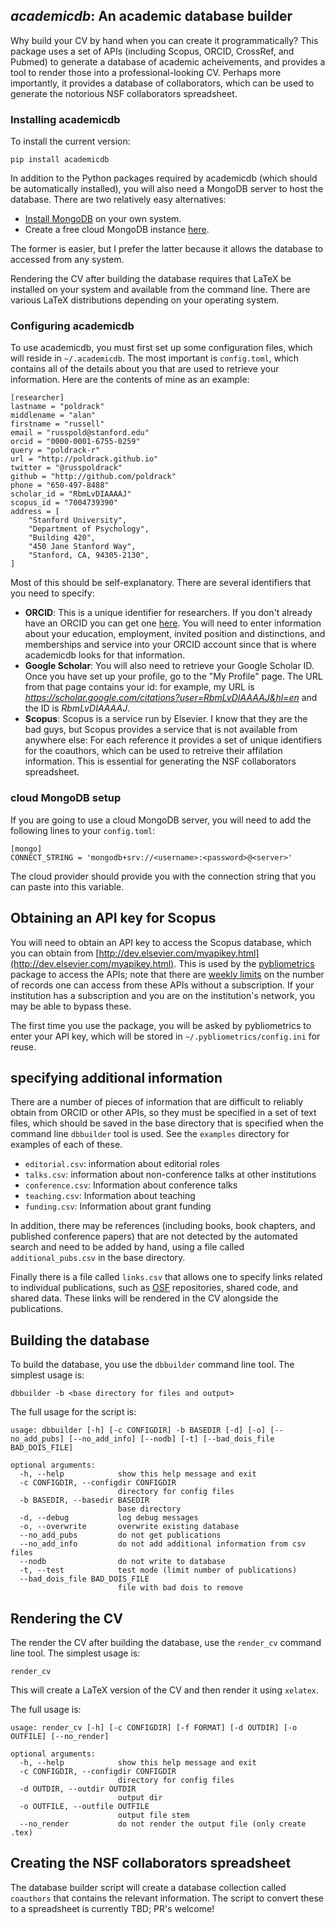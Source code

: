 ## *academicdb*: An academic database builder

Why build your CV by hand when you can create it programmatically?  This package uses a set of APIs (including Scopus, ORCID, CrossRef, and Pubmed) to generate a database of academic acheivements, and provides a tool to render those into a professional-looking CV.  Perhaps more importantly, it provides a database of collaborators, which can be used to generate the notorious NSF collaborators spreadsheet. 

### Installing academicdb

To install the current version:

```
pip install academicdb
```

In addition to the Python packages required by academicdb (which should be automatically installed), you will also need a MongoDB server to host the database.  There are two relatively easy alternatives:

- [Install MongoDB](https://www.mongodb.com/docs/manual/installation/) on your own system. 
- Create a free cloud MongoDB instance [here](https://www.mongodb.com/cloud).

The former is easier, but I prefer the latter because it allows the database to accessed from any system. 

Rendering the CV after building the database requires that LaTeX be installed on your system and available from the command line.  There are various LaTeX distributions depending on your operating system.

### Configuring academicdb

To use academicdb, you must first set up some configuration files, which will reside in `~/.academicdb`.  The most important is `config.toml`, which contains all of the details about you that are used to retrieve your information.  Here are the contents of mine as an example:

```
[researcher]
lastname = "poldrack"
middlename = "alan"
firstname = "russell"
email = "russpold@stanford.edu"
orcid = "0000-0001-6755-0259"
query = "poldrack-r"
url = "http://poldrack.github.io"
twitter = "@russpoldrack"
github = "http://github.com/poldrack"
phone = "650-497-8488"
scholar_id = "RbmLvDIAAAAJ"
scopus_id = "7004739390"
address = [
    "Stanford University",
    "Department of Psychology",
    "Building 420",
    "450 Jane Stanford Way",
    "Stanford, CA, 94305-2130",
]
```

Most of this should be self-explanatory. There are several identifiers that you need to specify:

- **ORCID**: This is a unique identifier for researchers.  If you don't already have an ORCID you can get one [here](http://orcid.org).  You will need to enter information about your education, employment, invited position and distinctions, and memberships and service into your ORCID account since that is where academicdb looks for that information.
- **Google Scholar**: You will also need to retrieve your Google Scholar ID.  Once you have set up your profile, go to the "My Profile" page.  The URL from that page contains your id: for example, my URL is *https://scholar.google.com/citations?user=RbmLvDIAAAAJ&hl=en* and the ID is *RbmLvDIAAAAJ*.  
- **Scopus**: Scopus is a service run by Elsevier.  I know that they are the bad guys, but Scopus provides a service that is not available from anywhere else: For each reference it provides a set of unique identifiers for the coauthors, which can be used to retreive their affilation information.  This is essential for generating the NSF collaborators spreadsheet.

### cloud MongoDB setup

If you are going to use a cloud MongoDB server, you will need to add the following lines to your `config.toml`:

```
[mongo]
CONNECT_STRING = 'mongodb+srv://<username>:<password>@<server>'
```

The cloud provider should provide you with the connection string that you can paste into this variable.

## Obtaining an API key for Scopus

  You will need to obtain an API key to access the Scopus database, which you can obtain from [http://dev.elsevier.com/myapikey.html](http://dev.elsevier.com/myapikey.html).  This is used by the [pybliometrics](https://pybliometrics.readthedocs.io/en/stable/) package to access the APIs; note that there are [weekly limits](https://dev.elsevier.com/api_key_settings.html) on the number of records one can access from these APIs without a subscription. If your institution has a subscription and you are on the institution's network, you may be able to bypass these. 

  The first time you use the package, you will be asked by pybliometrics to enter your API key, which will be stored in `~/.pybliometrics/config.ini` for reuse.

## specifying additional information

There are a number of pieces of information that are difficult to reliably obtain from ORCID or other APIs, so they must be specified in a set of text files, which should be saved in the base directory that is specified when the command line `dbbuilder` tool is used.  See the `examples` directory for examples of each of these.

- `editorial.csv`: information about editorial roles
- `talks.csv`: information about non-conference talks at other institutions
- `conference.csv`: Information about conference talks
- `teaching.csv`: Information about teaching
- `funding.csv`: Information about grant funding

In addition, there may be references (including books, book chapters, and published conference papers) that are not detected by the automated search and need to be added by hand, using a file called `additional_pubs.csv` in the base directory.  

Finally there is a file called `links.csv` that allows one to specify links related to individual publications, such as [OSF](http://osf.io)  repositories, shared code, and shared data.  These links will be rendered in the CV alongside the publications.

## Building the database

To build the database, you use the `dbbuilder` command line tool.  The simplest usage is:

```
dbbuilder -b <base directory for files and output>
```

The full usage for the script is:

```
usage: dbbuilder [-h] [-c CONFIGDIR] -b BASEDIR [-d] [-o] [--no_add_pubs] [--no_add_info] [--nodb] [-t] [--bad_dois_file BAD_DOIS_FILE]

optional arguments:
  -h, --help            show this help message and exit
  -c CONFIGDIR, --configdir CONFIGDIR
                        directory for config files
  -b BASEDIR, --basedir BASEDIR
                        base directory
  -d, --debug           log debug messages
  -o, --overwrite       overwrite existing database
  --no_add_pubs         do not get publications
  --no_add_info         do not add additional information from csv files
  --nodb                do not write to database
  -t, --test            test mode (limit number of publications)
  --bad_dois_file BAD_DOIS_FILE
                        file with bad dois to remove
```

## Rendering the CV 

The render the CV after building the database, use the `render_cv` command line tool.  The simplest usage is:

```
render_cv
```

This will create a LaTeX version of the CV and then render it using `xelatex`. 

The full usage is:

```
usage: render_cv [-h] [-c CONFIGDIR] [-f FORMAT] [-d OUTDIR] [-o OUTFILE] [--no_render]

optional arguments:
  -h, --help            show this help message and exit
  -c CONFIGDIR, --configdir CONFIGDIR
                        directory for config files
  -d OUTDIR, --outdir OUTDIR
                        output dir
  -o OUTFILE, --outfile OUTFILE
                        output file stem
  --no_render           do not render the output file (only create .tex)
```

## Creating the NSF collaborators spreadsheet

The database builder script will create a database collection called `coauthors` that contains the relevant information.  The script to convert these to a spreadsheet is currently TBD; PR's welcome!